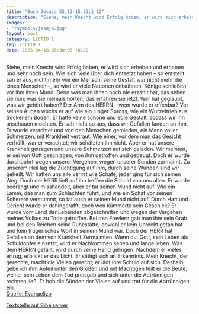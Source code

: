 ```yaml
---
title: "Buch Jesaja 52,13-15.53,1-12"
description: "Siehe, mein Knecht wird Erfolg haben, er wird sich erheben und erhaben und sehr hoch sein. Wie sich viele über dich entsetzt haben – so entstellt sah er aus, nicht mehr wie ein Mensch, seine Gestalt war nicht mehr die eines Menschen –, so wird er viele Nationen entsühnen, Könige ...."
images:
- "/symbols/jasaja.jpg"
layout: post
category: LECTIO 1
tag: LECTIO 1
date: 2025-04-18 06:30:03 +0100
---
```

Siehe, mein Knecht wird Erfolg haben, er wird sich erheben und erhaben und sehr hoch sein.
Wie sich viele über dich entsetzt haben – so entstellt sah er aus, nicht mehr wie ein Mensch, seine Gestalt war nicht mehr die eines Menschen –,
so wird er viele Nationen entsühnen, Könige schließen vor ihm ihren Mund.<!--more--> Denn was man ihnen noch nie erzählt hat, das sehen sie nun; was sie niemals hörten, das erfahren sie jetzt.
Wer hat geglaubt, was wir gehört haben? Der Arm des HERRN – wem wurde er offenbar?
Vor seinen Augen wuchs er auf wie ein junger Spross, wie ein Wurzeltrieb aus trockenem Boden. Er hatte keine schöne und edle Gestalt, sodass wir ihn anschauen mochten. Er sah nicht so aus, dass wir Gefallen fanden an ihm.
Er wurde verachtet und von den Menschen gemieden, ein Mann voller Schmerzen, mit Krankheit vertraut. Wie einer, vor dem man das Gesicht verhüllt, war er verachtet; wir schätzten ihn nicht.
Aber er hat unsere Krankheit getragen und unsere Schmerzen auf sich geladen. Wir meinten, er sei von Gott geschlagen, von ihm getroffen und gebeugt.
Doch er wurde durchbohrt wegen unserer Vergehen, wegen unserer Sünden zermalmt. Zu unserem Heil lag die Züchtigung auf ihm, durch seine Wunden sind wir geheilt.
Wir hatten uns alle verirrt wie Schafe, jeder ging für sich seinen Weg. Doch der HERR ließ auf ihn treffen die Schuld von uns allen.
Er wurde bedrängt und misshandelt, aber er tat seinen Mund nicht auf. Wie ein Lamm, das man zum Schlachten führt, und wie ein Schaf vor seinen Scherern verstummt, so tat auch er seinen Mund nicht auf.
Durch Haft und Gericht wurde er dahingerafft, doch wen kümmerte sein Geschick? Er wurde vom Land der Lebenden abgeschnitten und wegen der Vergehen meines Volkes zu Tode getroffen.
Bei den Frevlern gab man ihm sein Grab und bei den Reichen seine Ruhestätte, obwohl er kein Unrecht getan hat und kein trügerisches Wort in seinem Mund war.
Doch der HERR hat Gefallen an dem von Krankheit Zermalmten. Wenn du, Gott, sein Leben als Schuldopfer einsetzt, wird er Nachkommen sehen und lange leben. Was dem HERRN gefällt, wird durch seine Hand gelingen.
Nachdem er vieles ertrug, erblickt er das Licht. Er sättigt sich an Erkenntnis. Mein Knecht, der gerechte, macht die Vielen gerecht; er lädt ihre Schuld auf sich.
Deshalb gebe ich ihm Anteil unter den Großen und mit Mächtigen teilt er die Beute, weil er sein Leben dem Tod preisgab und sich unter die Abtrünnigen rechnen ließ. Er hob die Sünden der Vielen auf und trat für die Abtrünnigen ein.<br>
[Quelle: Evangelizo](https://evangeliumtagfuertag.org/DE/gospel)

[Textstelle auf Bibelserver](https://www.bibleserver.com/EU/Jesaja52,13-15.53,1-12)

